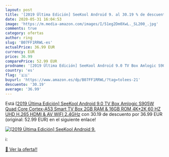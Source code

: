 ```yaml
---
layout: post
title: '[2019 Última Edición] SeeKool Android 9. al 30.19 % de descuento'
date: 2020-05-31 16:04:53
image: 'https://m.media-amazon.com/images/I/51eg2Dm0XwL._SL200_.jpg'
comments: true
category: ofertas
author: ring
slug: 'B07FF1RRWL-es'
actualPrice: 36.99 EUR
currency: EUR
price: 36.99
comparePrice: 52.99 EUR
prodname: '[2019 Última Edición] SeeKool Android 9.0 TV Box Amlogic S905W Quad Core Cortex-A53 Smart TV Box  2GB RAM & 16GB ROM  4K*2K 60 HZ  UHD H.265  HDMI & AV  WIFI 2.4GHz'
country: 'es'
flag: '🇪🇸'
buyurl: 'https://www.amazon.es/dp/B07FF1RRWL/?tag=tolees-21'
descuento: '30.19'
average: '36.99'
---
```


Está [[2019 Última Edición] SeeKool Android 9.0 TV Box Amlogic S905W Quad Core Cortex-A53 Smart TV Box  2GB RAM & 16GB ROM  4K*2K 60 HZ  UHD H.265  HDMI & AV  WIFI 2.4GHz](https://www.amazon.es/dp/B07FF1RRWL/?tag=tolees-21) con 30.19 de descuento por 36.99 EUR (original: 52.99 EUR) en el siguiente enlace!

[![[2019 Última Edición] SeeKool Android 9.](https://m.media-amazon.com/images/I/51eg2Dm0XwL._SL200_.jpg)](https://www.amazon.es/dp/B07FF1RRWL/?tag=tolees-21)

ℹ️:


[🛒 Ver la oferta!!](https://www.amazon.es/dp/B07FF1RRWL/?tag=tolees-21)
